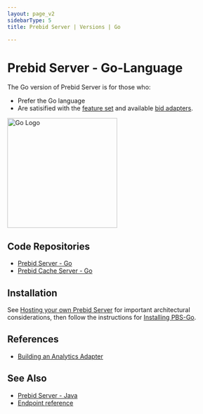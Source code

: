 ```yaml
---
layout: page_v2
sidebarType: 5
title: Prebid Server | Versions | Go

---
```


# Prebid Server - Go-Language

<div class="row">
<div class="col-md-6">

The Go version of Prebid Server is for those who:

<ul>
<li>Prefer the Go language</li>
<li>Are satisified with the <a href="/prebid-server/features/pbs-feature-idx.html">feature set</a> and available <a href="https://github.com/prebid/prebid-server/tree/master/adapters">bid adapters</a>.</li>
</ul>

</div>
<div class="col-md-6 centered">

<img src="/assets/images/prebid-server/golang-logo.png" width="250" alt="Go Logo">

</div>
</div>

## Code Repositories

- [Prebid Server - Go](https://github.com/prebid/prebid-server)
- [Prebid Cache Server - Go](https://github.com/prebid/prebid-cache)

## Installation

See [Hosting your own Prebid Server](/prebid-server/hosting/pbs-hosting.html) for
important architectural considerations, then follow the instructions for [Installing PBS-Go](/prebid-server/developers/installing-go.html).

## References

- [Building an Analytics Adapter](/prebid-server/developers/pbs-build-an-analytics-adapter.html#adding-an-analytics-adapter-in-pbs-go)

## See Also
- [Prebid Server - Java](/prebid-server/versions/pbs-versions-java.html)
- [Endpoint reference](/prebid-server/endpoints/pbs-endpoint-overview.html)
